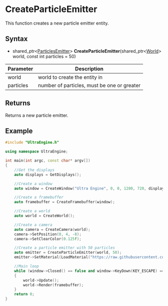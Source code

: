 # CreateParticleEmitter

This function creates a new particle emitter entity.

## Syntax

- shared_ptr<[ParticlesEmitter](ParticlesEmitter.md)> **CreateParticleEmitter**(shared_ptr<[World](World.md)> world, const int particles = 50)

| Parameter | Description |
|---|---|
| world | world to create the entity in |
| particles | number of particles, must be one or greater |

## Returns

Returns a new particle emitter.

## Example

```c++
#include "UltraEngine.h"

using namespace UltraEngine;

int main(int argc, const char* argv[])
{
    //Get the displays
    auto displays = GetDisplays();

    //Create a window
    auto window = CreateWindow("Ultra Engine", 0, 0, 1280, 720, displays[0], WINDOW_CLIENTCOORDS | WINDOW_CENTER | WINDOW_TITLEBAR);

    //Create a framebuffer
    auto framebuffer = CreateFramebuffer(window);

    //Create a world
    auto world = CreateWorld();

    //Create a camera
    auto camera = CreateCamera(world);
    camera->SetPosition(0, 4, -8);
    camera->SetClearColor(0.125f);

    //Create a particle emitter with 50 particles
    auto emitter = CreateParticleEmitter(world, 50);
    emitter->SetMaterial(LoadMaterial("https://raw.githubusercontent.com/UltraEngine/Documentation/master/Assets/Materials/Particles/default.mat"));

    //Main loop
    while (window->Closed() == false and window->KeyDown(KEY_ESCAPE) == false)
    {
        world->Update();
        world->Render(framebuffer);
    }
    return 0;
}
```

